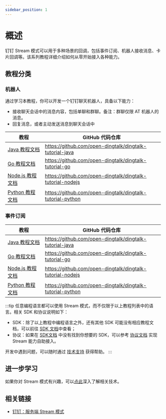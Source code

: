 ```yaml
---
sidebar_position: 1
---
```



# 概述

钉钉 Stream 模式可以用于多种场景的回调，包括事件订阅、机器人接收消息、卡片回调等。该系列教程详细介绍如何从零开始接入各种能力。

## 教程分类

### 机器人

通过学习本教程，你可以开发一个钉钉聊天机器人，具备以下能力：

* 接收聊天会话中的消息内容，包括单聊和群聊。备注：群聊仅限 AT 机器人的消息。
* 回复消息，或者主动发送消息到聊天会话中

| 教程                                                        | GitHub 代码仓库                                               |
|-----------------------------------------------------------|-----------------------------------------------------------|
| [Java 教程文档](/docs/explore/tutorials/stream/bot/java)      | https://github.com/open-dingtalk/dingtalk-tutorial-java   |
| [Go 教程文档](/docs/explore/tutorials/stream/bot/go)          | https://github.com/open-dingtalk/dingtalk-tutorial-go     |
| [Node.js 教程文档](/docs/explore/tutorials/stream/bot/nodejs) | https://github.com/open-dingtalk/dingtalk-tutorial-nodejs |
| [Python 教程文档](/docs/explore/tutorials/stream/bot/python)  | https://github.com/open-dingtalk/dingtalk-tutorial-python |

### 事件订阅

| 教程                                                          | GitHub 代码仓库                                               |
|-------------------------------------------------------------|-----------------------------------------------------------|
| [Java 教程文档](/docs/explore/tutorials/stream/event/java)      | https://github.com/open-dingtalk/dingtalk-tutorial-java   |
| [Go 教程文档](/docs/explore/tutorials/stream/event/go)          | https://github.com/open-dingtalk/dingtalk-tutorial-go     |
| [Node.js 教程文档](/docs/explore/tutorials/stream/event/nodejs) | https://github.com/open-dingtalk/dingtalk-tutorial-nodejs |
| [Python 教程文档](/docs/explore/tutorials/stream/event/python)  | https://github.com/open-dingtalk/dingtalk-tutorial-python |


:::tip
任意编程语言都可以使用 Stream 模式，而不仅限于以上教程列表中的语言。相关 SDK 和协议说明如下：

* SDK：除了以上教程中编程语言之外，还有其他 SDK 可能没有相应教程文档，可以前往 [SDK 文档](/docs/develop/sdk/overview)中查看；
* 协议：如果在 [SDK文档](/docs/develop/sdk/overview) 中没有找到你想要的 SDK，可以参考 [协议文档](/docs/learn/stream/protocol) 实现 Stream 能力自助接入。

开发中遇到问题，可以随时通过 [技术支持](/docs/explore/support?via=moon-group) 获得帮助。
:::

## 进一步学习

如果你对 Stream 模式有兴趣，可以[点此](/docs/learn/stream/overview)深入了解相关技术。

## 相关链接

* [钉钉：服务端 Stream 模式](https://open.dingtalk.com/document/resourcedownload/introduction-to-stream-mode)